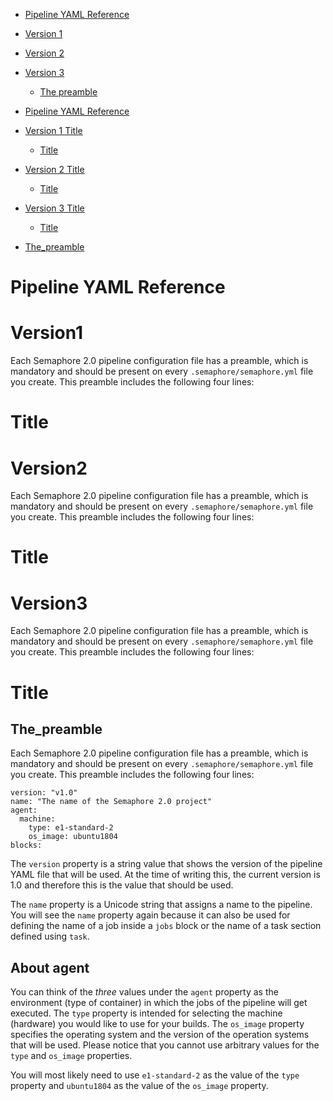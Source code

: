 - [Pipeline YAML Reference](#pipeline-yaml-reference)
- [Version 1](#version1)
- [Version 2](#version2)
- [Version 3](#version3)
  * [The preamble](#the_preamble)





- [Pipeline YAML Reference](#pipeline-yaml-reference)
- [Version 1 Title](#Version1)
  * [Title](#titleV1)
- [Version 2 Title](#version2)
  * [Title](#titleV2)
- [Version 3 Title](#version3)
  * [Title](#titleV3)
- [The_preamble](#preamble)
  
 
# Pipeline YAML Reference


# Version1
Each Semaphore 2.0 pipeline configuration file has a preamble, which is
mandatory and should be present on every `.semaphore/semaphore.yml` file you create.
This preamble includes the following four lines:


# Title


##



##


##



# Version2
Each Semaphore 2.0 pipeline configuration file has a preamble, which is
mandatory and should be present on every `.semaphore/semaphore.yml` file you create.
This preamble includes the following four lines:


# Title

##



##


##


# Version3
Each Semaphore 2.0 pipeline configuration file has a preamble, which is
mandatory and should be present on every `.semaphore/semaphore.yml` file you create.
This preamble includes the following four lines:


# Title

##



##


##



## The_preamble

Each Semaphore 2.0 pipeline configuration file has a preamble, which is
mandatory and should be present on every `.semaphore/semaphore.yml` file you create.
This preamble includes the following four lines:

    version: "v1.0"
    name: "The name of the Semaphore 2.0 project"
    agent:
      machine:
        type: e1-standard-2
        os_image: ubuntu1804
    blocks:

The `version` property is a string value that shows the version of the
pipeline YAML file that will be used. At the time of writing this, the
current version is 1.0 and therefore this is the value that should be
used.

The `name` property is a Unicode string that assigns a name to the
pipeline. You will see the `name` property again because it can also be
used for defining the name of a job inside a `jobs` block or the name of
a task section defined using `task`.

## About agent

You can think of the _three_ values under the `agent` property as the
environment (type of container) in which the jobs of the pipeline will
get executed. The `type` property is intended for selecting the machine
(hardware) you would like to use for your builds. The `os_image`
property specifies the operating system and the version of the operation systems that will be used.
Please notice that you cannot use arbitrary values for the `type` and `os_image` properties.

You will most likely need to use `e1-standard-2` as the value of the
`type` property and `ubuntu1804` as the value of the `os_image` property.